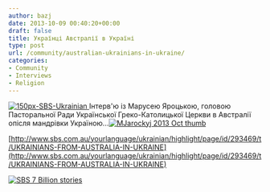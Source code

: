 ```yaml
---
author: bazj
date: 2013-10-09 00:40:20+00:00
draft: false
title: Українці Австралії в Україні
type: post
url: /community/australian-ukrainians-in-ukraine/
categories:
- Community
- Interviews
- Religion
---
```


[![150px-SBS-Ukrainian](http://www.ozeukes.com/wp-content/uploads/2013/04/150px-SBS-Ukrainian.jpg)
](http://www.ozeukes.com/wp-content/uploads/2013/04/150px-SBS-Ukrainian.jpg)Інтерв'ю із Марусею Яроцькою, головою Пасторальної Ради Української Греко-Католицької Церкви в Австралії опісля мандрівки Україною...[![MJarockyj 2013 Oct thumb](http://www.ozeukes.com/wp-content/uploads/2013/10/MJarockyj-2013-Oct-thumb.jpg)
](http://www.ozeukes.com/wp-content/uploads/2013/10/MJarockyj-2013-Oct-thumb.jpg)

[http://www.sbs.com.au/yourlanguage/ukrainian/highlight/page/id/293469/t/UKRAINIANS-FROM-AUSTRALIA-IN-UKRAINE](http://www.sbs.com.au/yourlanguage/ukrainian/highlight/page/id/293469/t/UKRAINIANS-FROM-AUSTRALIA-IN-UKRAINE)

[![SBS 7 Billion stories](http://www.ozeukes.com/wp-content/uploads/2013/02/SBS-7-Billion-stories.jpg)
](http://www.sbs.com.au/yourlanguage/ukrainian)

 



